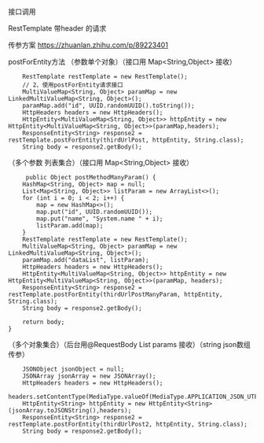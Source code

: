 接口调用

RestTemplate  带header 的请求

传参方案 https://zhuanlan.zhihu.com/p/89223401

postForEntity方法
（参数单个对象）（接口用 Map<String,Object> 接收）

        RestTemplate restTemplate = new RestTemplate();
        // 2、使用postForEntity请求接口
        MultiValueMap<String, Object> paramMap = new LinkedMultiValueMap<String, Object>();
        paramMap.add("id", UUID.randomUUID().toString());
        HttpHeaders headers = new HttpHeaders();
        HttpEntity<MultiValueMap<String, Object>> httpEntity = new HttpEntity<MultiValueMap<String, Object>>(paramMap,headers);
        ResponseEntity<String> response2 = restTemplate.postForEntity(thirdUrlPost, httpEntity, String.class);
        String body = response2.getBody();
        
（多个参数 列表集合）（接口用 Map<String,Object> 接收）
         
         public Object postMethodManyParam() {
        HashMap<String, Object> map = null;
        List<Map<String, Object>> listParam = new ArrayList<>();
        for (int i = 0; i < 2; i++) {
            map = new HashMap<>();
            map.put("id", UUID.randomUUID());
            map.put("name", "System.name " + i);
            listParam.add(map);
        }
        RestTemplate restTemplate = new RestTemplate();
        MultiValueMap<String, Object> paramMap = new LinkedMultiValueMap<String, Object>();
        paramMap.add("dataList", listParam);
        HttpHeaders headers = new HttpHeaders();
        HttpEntity<MultiValueMap<String, Object>> httpEntity = new HttpEntity<MultiValueMap<String, Object>>(paramMap, headers);
        ResponseEntity<String> response2 = restTemplate.postForEntity(thirdUrlPostManyParam, httpEntity, String.class);
        String body = response2.getBody();

        return body;
    }

（多个对象集合）（后台用@RequestBody List<ThirdInfo> params 接收）（string json数组传参）
        
        JSONObject jsonObject = null;
        JSONArray jsonArray = new JSONArray();
        HttpHeaders headers = new HttpHeaders();
        headers.setContentType(MediaType.valueOf(MediaType.APPLICATION_JSON_UTF8_VALUE));
        HttpEntity<String> httpEntity = new HttpEntity<String>(jsonArray.toJSONString(),headers);
        ResponseEntity<String> response2 = restTemplate.postForEntity(thirdUrlPost2, httpEntity, String.class);
        String body = response2.getBody();

